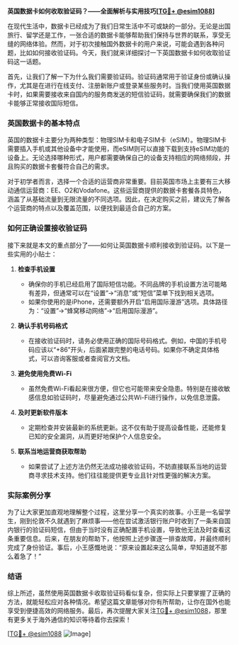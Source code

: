 **英国数据卡如何收取验证码？——全面解析与实用技巧[[TG💪+ @esim1088](https://t.me/s/esim1088)]**

在现代生活中，数据卡已经成为了我们日常生活中不可或缺的一部分。无论是出国旅行、留学还是工作，一张合适的数据卡能够帮助我们保持与世界的联系，享受无缝的网络体验。然而，对于初次接触国外数据卡的用户来说，可能会遇到各种问题，比如如何接收验证码。今天，我们就来详细探讨一下英国数据卡如何收取验证码这一话题。

首先，让我们了解一下为什么我们需要验证码。验证码通常用于验证身份或确认操作，尤其是在进行在线支付、注册新账户或登录某些服务时。当我们使用英国数据卡时，如果需要接收来自国内的服务商发送的短信验证码，就需要确保我们的数据卡能够正常接收国际短信。

### 英国数据卡的基本特点

英国的数据卡主要分为两种类型：物理SIM卡和电子SIM卡（eSIM）。物理SIM卡需要插入手机或其他设备中才能使用，而eSIM则可以直接下载到支持eSIM功能的设备上。无论选择哪种形式，用户都需要确保自己的设备支持相应的网络频段，并且购买的数据卡套餐符合自己的需求。

对于初学者而言，选择一个合适的运营商非常重要。目前英国市场上主要有三大移动通信运营商：EE、O2和Vodafone。这些运营商提供的数据卡套餐各具特色，涵盖了从基础流量到无限流量的不同选项。因此，在决定购买之前，建议先了解各个运营商的特点以及覆盖范围，以便找到最适合自己的方案。

### 如何正确设置接收验证码

接下来就是本文的重点部分了——如何让英国数据卡顺利接收到验证码。以下是一些实用的小贴士：

1. **检查手机设置**
   - 确保你的手机已经启用了国际短信功能。不同品牌的手机设置方法可能略有差异，但通常可以在“设置”->“消息”或“短信”菜单下找到相关选项。
   - 如果你使用的是iPhone，还需要额外开启“启用国际漫游”选项。具体路径为：“设置”->“蜂窝移动网络”->“启用国际漫游”。

2. **确认手机号码格式**
   - 在接收验证码时，请务必使用正确的国际号码格式。例如，中国的手机号码应该以“+86”开头，后面紧跟完整的电话号码。如果你不确定具体格式，可以咨询客服或者查阅官方文档。

3. **避免使用免费Wi-Fi**
   - 虽然免费Wi-Fi看起来很方便，但它也可能带来安全隐患。特别是在接收敏感信息如验证码时，尽量避免通过公共Wi-Fi进行操作，以免信息泄露。

4. **及时更新软件版本**
   - 定期检查并安装最新的系统更新。这不仅有助于提高设备性能，还能修复已知的安全漏洞，从而更好地保护个人信息安全。

5. **联系当地运营商获取帮助**
   - 如果尝试了上述方法仍然无法成功接收验证码，不妨直接联系当地的运营商寻求技术支持。他们往往能提供更专业且针对性更强的解决方案。

### 实际案例分享

为了让大家更加直观地理解整个过程，这里分享一个真实的故事。小王是一名留学生，刚到伦敦不久就遇到了麻烦事——他在尝试激活银行账户时收到了一条来自国内银行的验证码短信，但由于当时没有正确配置手机设置，导致他无法及时查看这条重要信息。后来，在朋友的帮助下，他按照上述步骤逐一排查故障，并最终顺利完成了身份验证。事后，小王感慨地说：“原来设置起来这么简单，早知道就不那么着急了！”

### 结语

综上所述，虽然使用英国数据卡收取验证码看似复杂，但实际上只要掌握了正确的方法，就能轻松应对各种情况。希望这篇文章能够对你有所帮助，让你在国外也能享受到便捷高效的网络服务。最后，再次提醒大家关注[TG💪+ @esim1088](https://t.me/s/esim1088)，那里有更多关于海外通信的知识等待着你去探索！

[[TG💪+ @esim1088](https://t.me/s/esim1088) ![Image](https://i.postimg.cc/4NQfJmqS/Snipaste-2025-05-13-00-14-12.png)]